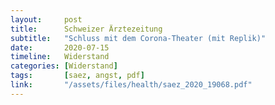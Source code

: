 ```yaml
---
layout:     post
title:      Schweizer Ärztezeitung
subtitle:   "Schluss mit dem Corona-Theater (mit Replik)"
date:       2020-07-15
timeline:   Widerstand
categories: [Widerstand]
tags:       [saez, angst, pdf]
link:       "/assets/files/health/saez_2020_19068.pdf"
---
```

<object data="{{ page.link }}" style='height:calc(100vh - 400px); width: 100%' type='application/pdf'></object>
